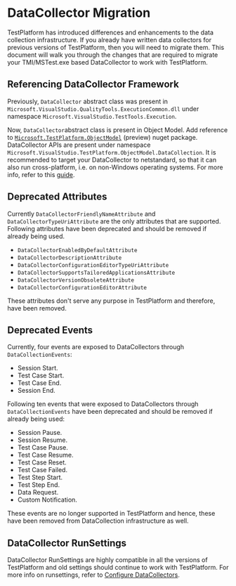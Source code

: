 # DataCollector Migration 
TestPlatform has introduced differences and enhancements to the data collection infrastructure. If you already have written data collectors for previous versions of TestPlatform, then you will need to migrate them.
This document will walk you through the changes that are required to migrate your TMI/MSTest.exe based DataCollector to work with TestPlatform.

## Referencing DataCollector Framework
Previously, `DataCollector` abstract class was present in `Microsoft.VisualStudio.QualityTools.ExecutionCommon.dll` under namespace `Microsoft.VisualStudio.TestTools.Execution`.

Now, `DataCollector`abstract class is present in Object Model. Add reference to [`Microsoft.TestPlatform.ObjectModel`](https://www.nuget.org/packages/Microsoft.TestPlatform.ObjectModel/15.5.0-preview-20170810-02)  (preview) nuget package. DataCollector APIs are present under namespace `Microsoft.VisualStudio.TestPlatform.ObjectModel.DataCollection`.
It is recommended to target your DataCollector to netstandard, so that it can also run cross-platform, i.e. on non-Windows operating systems.
For more info, refer to this [guide](https://github.com/Microsoft/vstest-docs/blob/main/docs/extensions/datacollector.md).

## Deprecated Attributes
Currently `DataCollectorFriendlyNameAttribute` and `DataCollectorTypeUriAttribute` are the only attributes that are supported. 
Following attributes have been deprecated and should be removed if already being used.
* `DataCollectorEnabledByDefaultAttribute`
* `DataCollectorDescriptionAttribute`
* `DataCollectorConfigurationEditorTypeUriAttribute`
* `DataCollectorSupportsTailoredApplicationsAttribute`
* `DataCollectorVersionObsoleteAttribute` 
* `DataCollectorConfigurationEditorAttribute`

These attributes don't serve any purpose in TestPlatform and therefore, have been removed.

## Deprecated Events
Currently, four events are exposed to DataCollectors through `DataCollectionEvents`:
* Session Start.
* Test Case Start.
* Test Case End.
* Session End.

Following ten events that were exposed to DataCollectors through `DataCollectionEvents` have been deprecated and should be removed if already being used:
* Session Pause.
* Session Resume.
* Test Case Pause.
* Test Case Resume.
* Test Case Reset.
* Test Case Failed.
* Test Step Start.
* Test Step End.
* Data Request.
* Custom Notification.

These events are no longer supported in TestPlatform and hence, these have been removed from DataCollection infrastructure as well.

## DataCollector RunSettings
DataCollector RunSettings are highly compatible in all the versions of TestPlatform and old settings should continue to work with TestPlatform. For more info on runsettings, refer to [Configure DataCollectors](https://github.com/Microsoft/vstest-docs/blob/main/docs/analyze.md#configure-datacollectors).
